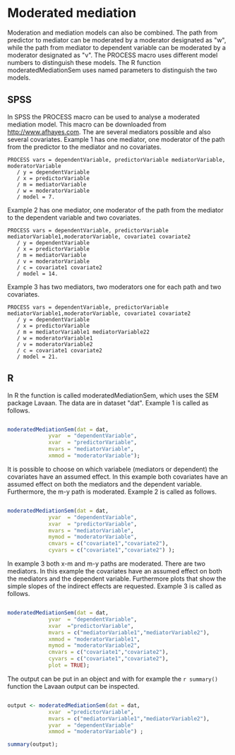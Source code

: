 # Moderated mediation

Moderation and mediation models can also be combined. The path from predictor to mediator can be moderated by a moderator designated as "w", while the path from mediator to dependent variable can be moderated by a moderator designated as "v". The PROCESS macro uses different model numbers to distinguish these models. The R function moderatedMediationSem uses named parameters to distinguish the two models.

## SPSS

In SPSS the PROCESS macro can be used to analyse a moderated mediation model. This macro can be downloaded from http://www.afhayes.com.
The are several mediators possible and also several covariates. 
Example 1 has one mediator, one moderator of the path from the predictor to the mediator and no covariates.

```
PROCESS vars = dependentVariable, predictorVariable mediatorVariable, moderatorVariable
   / y = dependentVariable
   / x = predictorVariable
   / m = mediatorVariable 
   / w = moderatorVariable
   / model = 7.

```

Example 2 has one mediator, one moderator of the path from the mediator to the dependent variable and two covariates.

```
PROCESS vars = dependentVariable, predictorVariable mediatorVariable1,moderatorVariable, covariate1 covariate2
   / y = dependentVariable 
   / x = predictorVariable 
   / m = mediatorVariable 
   / v = moderatorVariable
   / c = covariate1 covariate2
   / model = 14.

```

Example 3 has two mediators, two moderators one for each path and two covariates.

```
PROCESS vars = dependentVariable, predictorVariable mediatorVariable1,moderatorVariable, covariate1 covariate2
   / y = dependentVariable 
   / x = predictorVariable 
   / m = mediatorVariable1 mediatorVariable22
   / w = moderatorVariable1
   / v = moderatorVariable2
   / c = covariate1 covariate2
   / model = 21.
```

## R

In R the function is called moderatedMediationSem, which uses the SEM package Lavaan.
The data are in dataset "dat".
Example 1 is called as follows.

```r

moderatedMediationSem(dat = dat, 
             yvar  = "dependentVariable",
             xvar  = "predictorVariable", 
             mvars = "mediatorVariable", 
             xmmod = "moderatorVariable");
```

It is possible to choose on which variabele (mediators or dependent) the covariates have an assumed effect.
In this example both covariates have an assumed effect on both the mediators and the dependent variable. Furthermore, the m-y path is moderated.
Example 2 is called as follows.

```r

moderatedMediationSem(dat = dat, 
             yvar  = "dependentVariable",
             xvar  = "predictorVariable", 
             mvars = "mediatorVariable", 
             mymod = "moderatorVariable",
             cmvars = c("covariate1","covariate2"),
             cyvars = c("covariate1","covariate2") );
```

In example 3 both x-m and m-y paths are moderated. There are two mediators.
In this example the covariates have an assumed effect on both the mediators and the dependent variable.
Furthermore plots that show the simple slopes of the indirect effects are requested.
Example 3 is called as follows.

```r

moderatedMediationSem(dat = dat, 
             yvar  = "dependentVariable", 
             xvar  ="predictorVariable", 
             mvars = c("mediatorVariable1","mediatorVariable2"), 
             xmmod = "moderatorVariable1",
             mymod = "moderatorVariable2",
             cmvars = c("covariate1","covariate2"), 
             cyvars = c("covariate1","covariate2"),
             plot = TRUE);
```

The output can be put in an object and with for example the `r summary()` function the Lavaan output can be inspected.

```r

output <- moderatedMediationSem(dat = dat, 
             xvar  ="predictorVariable", 
             mvars = c("mediatorVariable1","mediatorVariable2"), 
             yvar  = "dependentVariable"
             xmmod = "moderatorVariable") ;

summary(output);         
             
             
```




